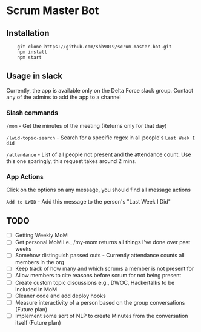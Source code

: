 # Scrum Master Bot

## Installation

```
    git clone https://github.com/shb9019/scrum-master-bot.git
    npm install
    npm start
```

## Usage in slack

Currently, the app is available only on the Delta Force slack group.
Contact any of the admins to add the app to a channel

### Slash commands
`/mom` - Get the minutes of the meeting (Returns only for that day)

`/lwid-topic-search` - Search for a specific regex in all people's `Last Week I did`

`/attendance` - List of all people not present and the attendance count. Use this one sparingly,
this request takes around 2 mins.

### App Actions

Click on the options on any message, you should find all message actions

`Add to LWID` - Add this message to the person's "Last Week I Did"

## TODO

- [ ] Getting Weekly MoM
- [ ] Get personal MoM i.e., /my-mom returns all things I've done over past weeks
- [ ] Somehow distinguish passed outs - Currently attendance counts all members in the org
- [ ] Keep track of how many and which scrums a member is not present for
- [ ] Allow members to cite reasons before scrum for not being present
- [ ] Create custom topic discussions e.g., DWOC, Hackertalks to be included in MoM
- [ ] Cleaner code and add deploy hooks
- [ ] Measure interactivity of a person based on the group conversations (Future plan)
- [ ] Implement some sort of NLP to create Minutes from the conversation itself (Future plan)
